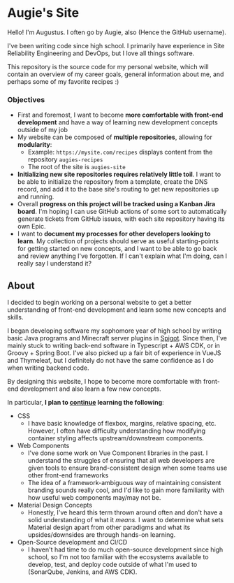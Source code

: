 # Augie's Site

Hello! I'm Augustus. I often go by Augie, also (Hence the GitHub username). 

I've been writing code since high school. I primarily have experience in Site Reliability Engineering and DevOps, but I love all things software.

This repository is the source code for my personal website, which will contain an overview of my career goals, general information about me, and perhaps some of my favorite recipes :)

### Objectives
- First and foremost, I want to become **more comfortable with front-end development** and have a way of learning new development concepts outside of my job
- My website can be composed of **multiple repositories**, allowing for **modularity**:
   - Example: `https://mysite.com/recipes` displays content from the repository `augies-recipes`
   - The root of the site is `augies-site`
- **Initializing new site repositories requires relatively little toil**. I want to be able to initialize the repository from a template, create the DNS record, and add it to the base site's routing to get new repositories up and running.
- Overall **progress on this project will be tracked using a Kanban Jira board**. I'm hoping I can use GitHub actions of some sort to automatically generate tickets from GitHub issues, with each site repository having its own Epic.
- I want to **document my processes for other developers looking to learn**. My collection of projects should serve as useful starting-points for getting started on new concepts, and I want to be able to go back and review anything I've forgotten. If I can't explain what I'm doing, can I really say I understand it?


## About

I decided to begin working on a personal website to get a better understanding of front-end development and learn some new concepts and skills. 

I began developing software my sophomore year of high school by writing basic Java programs and Minecraft server plugins in [Spigot](https://www.spigotmc.org/). Since then, I've mainly stuck to writing back-end software in Typescript + AWS CDK, or in Groovy + Spring Boot. I've also picked up a fair bit of experience in VueJS and Thymeleaf, but I definitely do not have the same confidence as I do when writing backend code. 

By designing this website, I hope to become more comfortable with front-end development and also learn a few new concepts. 

In particular, **I plan to <u>continue</u> learning the following**:
- CSS
   - I have basic knowledge of flexbox, margins, relative spacing, etc. However, I often have difficulty understanding how modifying container styling affects upstream/downstream components.
- Web Components
   - I've done some work on Vue Component libraries in the past. I understand the struggles of ensuring that all web developers are given tools to ensure brand-consistent design when some teams use other front-end frameworks
   - The idea of a framework-ambiguous way of maintaining consistent branding sounds really cool, and I'd like to gain more familiarity with how useful web components may/may not be.
- Material Design Concepts
   - Honestly, I've heard this term thrown around often and don't have a solid understanding of what it *means*. I want to determine what sets Material design apart from other paradigms and what its upsides/downsides are through hands-on learning.
- Open-Source development and CI/CD
   - I haven't had time to do much open-source development since high school, so I'm not too familiar with the ecosystems available to develop, test, and deploy code outside of what I'm used to (SonarQube, Jenkins, and AWS CDK).